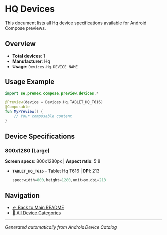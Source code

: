 # HQ Devices

This document lists all Hq device specifications available for Android Compose previews.

## Overview

- **Total devices**: 1
- **Manufacturer**: Hq
- **Usage**: `Devices.Hq.DEVICE_NAME`

## Usage Example

```kotlin
import se.premex.compose.preview.devices.*

@Preview(device = Devices.Hq.TABLET_HQ_T616)
@Composable
fun MyPreview() {
    // Your composable content
}
```

## Device Specifications

### 800x1280 (Large)

**Screen specs**: 800x1280px | **Aspect ratio**: 5:8

- **`TABLET_HQ_T616`** - Tablet Hq T616 | **DPI**: 213
  ```kotlin
  spec:width=800,height=1280,unit=px,dpi=213
  ```

## Navigation

- [← Back to Main README](../../README.md)
- [📱 All Device Categories](../README.md)

---
*Generated automatically from Android Device Catalog*
